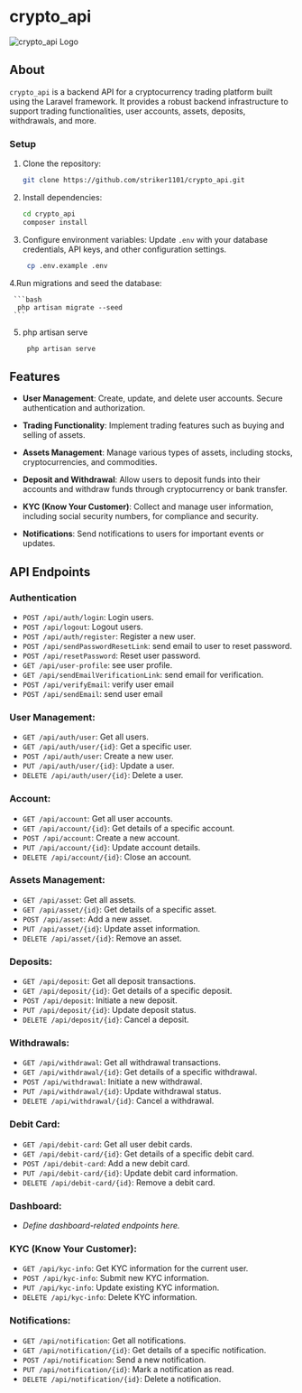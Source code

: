# crypto_api

![crypto_api Logo](public/logo.png)

## About

`crypto_api` is a backend API for a cryptocurrency trading platform built using the Laravel framework. It provides a robust backend infrastructure to support trading functionalities, user accounts, assets, deposits, withdrawals, and more.

### Setup

1. Clone the repository:

    ```bash
    git clone https://github.com/striker1101/crypto_api.git

    ```

2. Install dependencies:

    ```bash
    cd crypto_api
    composer install

    ```

3. Configure environment variables:
   Update `.env` with your database credentials, API keys, and other configuration settings.

    ```bash
     cp .env.example .env
    ```

4.Run migrations and seed the database:

     ```bash
      php artisan migrate --seed
     ```

5. php artisan serve

    ```bash
     php artisan serve
    ```

## Features

-   **User Management**: Create, update, and delete user accounts. Secure authentication and authorization.

-   **Trading Functionality**: Implement trading features such as buying and selling of assets.

-   **Assets Management**: Manage various types of assets, including stocks, cryptocurrencies, and commodities.

-   **Deposit and Withdrawal**: Allow users to deposit funds into their accounts and withdraw funds through cryptocurrency or bank transfer.

-   **KYC (Know Your Customer)**: Collect and manage user information, including social security numbers, for compliance and security.

-   **Notifications**: Send notifications to users for important events or updates.

## API Endpoints

### Authentication

-   `POST /api/auth/login`: Login users.
-   `POST /api/logout`: Logout users.
-   `POST /api/auth/register`: Register a new user.
-   `POST /api/sendPasswordResetLink`: send email to user to reset password.
-   `POST /api/resetPassword`: Reset user password.
-   `GET /api/user-profile`: see user profile.
-   `GET /api/sendEmailVerificationLink`: send email for verification.
-   `POST /api/verifyEmail`: verify user email
-   `POST /api/sendEmail`: send user email

### User Management:

-   `GET /api/auth/user`: Get all users.
-   `GET /api/auth/user/{id}`: Get a specific user.
-   `POST /api/auth/user`: Create a new user.
-   `PUT /api/auth/user/{id}`: Update a user.
-   `DELETE /api/auth/user/{id}`: Delete a user.

### Account:

-   `GET /api/account`: Get all user accounts.
-   `GET /api/account/{id}`: Get details of a specific account.
-   `POST /api/account`: Create a new account.
-   `PUT /api/account/{id}`: Update account details.
-   `DELETE /api/account/{id}`: Close an account.

### Assets Management:

-   `GET /api/asset`: Get all assets.
-   `GET /api/asset/{id}`: Get details of a specific asset.
-   `POST /api/asset`: Add a new asset.
-   `PUT /api/asset/{id}`: Update asset information.
-   `DELETE /api/asset/{id}`: Remove an asset.

### Deposits:

-   `GET /api/deposit`: Get all deposit transactions.
-   `GET /api/deposit/{id}`: Get details of a specific deposit.
-   `POST /api/deposit`: Initiate a new deposit.
-   `PUT /api/deposit/{id}`: Update deposit status.
-   `DELETE /api/deposit/{id}`: Cancel a deposit.

### Withdrawals:

-   `GET /api/withdrawal`: Get all withdrawal transactions.
-   `GET /api/withdrawal/{id}`: Get details of a specific withdrawal.
-   `POST /api/withdrawal`: Initiate a new withdrawal.
-   `PUT /api/withdrawal/{id}`: Update withdrawal status.
-   `DELETE /api/withdrawal/{id}`: Cancel a withdrawal.

### Debit Card:

-   `GET /api/debit-card`: Get all user debit cards.
-   `GET /api/debit-card/{id}`: Get details of a specific debit card.
-   `POST /api/debit-card`: Add a new debit card.
-   `PUT /api/debit-card/{id}`: Update debit card information.
-   `DELETE /api/debit-card/{id}`: Remove a debit card.

### Dashboard:

-   _Define dashboard-related endpoints here._

### KYC (Know Your Customer):

-   `GET /api/kyc-info`: Get KYC information for the current user.
-   `POST /api/kyc-info`: Submit new KYC information.
-   `PUT /api/kyc-info`: Update existing KYC information.
-   `DELETE /api/kyc-info`: Delete KYC information.

### Notifications:

-   `GET /api/notification`: Get all notifications.
-   `GET /api/notification/{id}`: Get details of a specific notification.
-   `POST /api/notification`: Send a new notification.
-   `PUT /api/notification/{id}`: Mark a notification as read.
-   `DELETE /api/notification/{id}`: Delete a notification.

```

```
